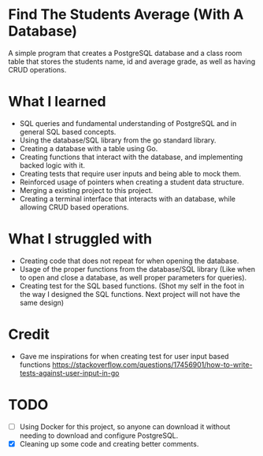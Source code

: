 # Find The Students Average (With A Database)

A simple program that creates a PostgreSQL database and a class room table that stores the students name, id and average grade, as well as having CRUD operations.

# What I learned

- SQL queries and fundamental understanding of PostgreSQL and in general SQL based concepts.
- Using the database/SQL library from the go standard library.
- Creating a database with a table using Go.
- Creating functions that interact with the database, and implementing backed logic with it.
- Creating tests that require user inputs and being able to mock them.
- Reinforced usage of pointers when creating a student data structure.
- Merging a existing project to this project.
- Creating a terminal interface that interacts with an database, while allowing CRUD based operations.

# What I struggled with

- Creating code that does not repeat for when opening the database.
- Usage of the proper functions from the database/SQL library (Like when to open and close a database, as well proper parameters for queries).
- Creating test for the SQL based functions. (Shot my self in the foot in the way I designed the SQL functions. Next project will not have the same design)

# Credit

- Gave me inspirations for when creating test for user input based functions https://stackoverflow.com/questions/17456901/how-to-write-tests-against-user-input-in-go

# TODO

- [ ]  Using Docker for this project, so anyone can download it without needing to download and configure PostgreSQL.
- [x]  Cleaning up some code and creating better comments.
